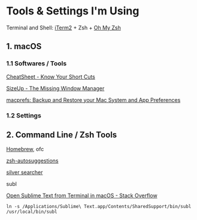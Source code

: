 # Tools & Settings I'm Using

Terminal and Shell: [iTerm2](https://iterm2.com/) + Zsh + [Oh My Zsh](https://ohmyz.sh/)

## 1. macOS

### 1.1 Softwares / Tools

[CheatSheet - Know Your Short Cuts](https://mediaatelier.com/CheatSheet/)

[SizeUp - The Missing Window Manager](https://www.irradiatedsoftware.com/sizeup/)

[macprefs: Backup and Restore your Mac System and App Preferences](https://github.com/clintmod/macprefs)

### 1.2 Settings

## 2. Command Line / Zsh Tools

[Homebrew](https://brew.sh/), ofc

[zsh-autosuggestions](https://github.com/zsh-users/zsh-autosuggestions)

[silver searcher](https://github.com/ggreer/the_silver_searcher)

subl

[Open Sublime Text from Terminal in macOS - Stack Overflow](https://stackoverflow.com/questions/16199581/open-sublime-text-from-terminal-in-macos)
```
ln -s /Applications/Sublime\ Text.app/Contents/SharedSupport/bin/subl /usr/local/bin/subl
```
